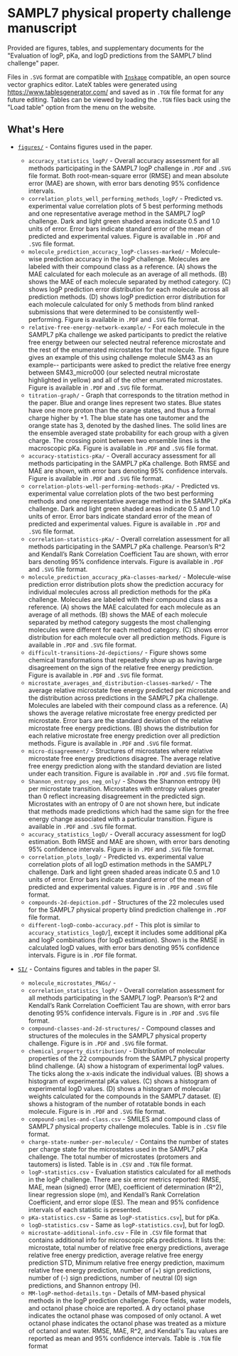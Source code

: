# SAMPL7 physical property challenge manuscript

Provided are figures, tables, and supplementary documents for the "Evaluation of logP, pKa, and logD predictions from the SAMPL7 blind challenge" paper.

Files in `.SVG` format are compatible with [`Inskape`](https://inkscape.org/) compatible, an open source vector graphics editor.
LateX tables were generated using https://www.tablesgenerator.com/ and saved as in `.TGN` file format for any future editing. Tables can be viewed by loading the `.TGN` files back using the "Load table" option from the menu on the website.

## What's Here
- [`figures/`](figures/) - Contains figures used in the paper.
  - `accuracy_statistics_logP/` - Overall accuracy assessment for all methods participating in the SAMPL7 logP challenge in `.PDF` and `.SVG` file format. Both root-mean-square error (RMSE) and mean absolute error (MAE) are shown, with error bars denoting 95% confidence intervals.
  - `correlation_plots_well_performing_methods_logP/` - Predicted vs. experimental value correlation plots of 5 best performing methods and one representative average method in the SAMPL7 logP challenge. Dark and light green shaded areas indicate 0.5 and 1.0 units of error. Error bars indicate standard error of the mean of predicted and experimental values. Figure is available in `.PDF` and `.SVG` file format.
  - `molecule_prediction_accuracy_logP-classes-marked/` - Molecule-wise prediction accuracy in the logP challenge. Molecules are labeled with their compound class as a reference. (A) shows the MAE calculated for each molecule as an average of all methods. (B) shows the MAE of each molecule separated by method category. (C) shows logP prediction error distribution for each molecule across all prediction methods. (D) shows logP prediction error distribution for each molecule calculated for only 5 methods from blind ranked submissions that were determined to be consistently well-performing. Figure is available in `.PDF` and `.SVG` file format.
  - `relative-free-energy-network-example/` - For each molecule in the SAMPL7 pKa challenge we asked participants to predict the relative free energy between our selected neutral reference microstate and the rest of the enumerated microstates for that molecule. This figure gives an example of this using challenge molecule SM43 as an example-- participants were asked to predict the relative free energy between SM43\_micro000 (our selected neutral microstate highlighted in yellow) and all of the other enumerated microstates. Figure is available in `.PDF` and `.SVG` file format.
  - `titration-graph/` - Graph that corresponds to the titration method in the paper. Blue and orange lines represent two states. Blue states have one more proton than the orange states, and thus a formal charge higher by +1. The blue state has one tautomer and the orange state has 3, denoted by the dashed lines. The solid lines are the ensemble averaged state probability for each group with a given charge. The crossing point between two ensemble lines is the macroscopic pKa. Figure is available in `.PDF` and `.SVG` file format.
  - `accuracy-statistics-pKa/` - Overall accuracy assessment for all methods participating in the SAMPL7 pKa challenge. Both RMSE and MAE are shown, with error bars denoting 95% confidence intervals. Figure is available in `.PDF` and `.SVG` file format.
  - `correlation-plots-well-performing-methods-pKa/` - Predicted vs. experimental value correlation plots of the two best performing methods and one representative average method in the SAMPL7 pKa challenge. Dark and light green shaded areas indicate 0.5 and 1.0 units of error. Error bars indicate standard error of the mean of predicted and experimental values. Figure is available in `.PDF` and `.SVG` file format.
  - `correlation-statistics-pKa/` - Overall correlation assessment for all methods participating in the SAMPL7 pKa challenge. Pearson’s R^2 and Kendall’s Rank Correlation Coefficient Tau are shown, with error bars denoting 95% confidence intervals. Figure is available in `.PDF` and `.SVG` file format.
  - `molecule_prediction_accuracy_pKa-classes-marked/` - Molecule-wise prediction error distribution plots show the prediction accuracy for individual molecules across all prediction methods for the pKa challenge. Molecules are labeled with their compound class as a reference.
  (A) shows the MAE calculated for each molecule as an average of all methods. (B) shows the MAE of each molecule separated by method category suggests the most challenging molecules were different for each method category. (C) shows error distribution for each molecule over all prediction methods. Figure is available in `.PDF` and `.SVG` file format.
  - `difficult-transitions-2d-depictions/` - Figure shows some chemical transformations that repeatedly show up as having large disagreement on the sign of the relative free energy prediction. Figure is available in `.PDF` and `.SVG` file format.
  - `microstate_averages_and_distribution-classes-marked/` - The average relative microstate free energy predicted per microstate and the distribution across predictions in the SAMPL7 pKa challenge. Molecules are labeled with their compound class as a reference. (A) shows the average relative microstate free energy predicted per microstate. Error bars are the standard deviation of the relative microstate free energy predictions. (B) shows the distribution for each relative microstate free energy prediction over all prediction methods. Figure is available in `.PDF` and `.SVG` file format.
  - `micro-disagreement/` - Structures of microstates where relative microstate free energy predictions disagree. The average relative free energy prediction along with the standard deviation are listed under each transition. Figure is available in `.PDF` and `.SVG` file format.
  - `Shannon_entropy_pos_neg_only/` - Shows the Shannon entropy (H) per microstate transition. Microstates with entropy values greater than 0 reflect increasing disagreement in the predicted sign. Microstates with an entropy of 0 are not shown here, but indicate that methods made predictions which had the same sign for the free energy change associated with a particular transition. Figure is available in `.PDF` and `.SVG` file format.
  - `accuracy_statistics_logD/` - Overall accuracy assessment for logD estimation. Both RMSE and MAE are shown, with error bars denoting 95% confidence intervals. Figure is in `.PDF` and `.SVG` file format.
  - `correlation_plots_logD/` - Predicted vs. experimental value correlation plots of all logD estimation methods in the SAMPL7 challenge. Dark and light green shaded areas indicate 0.5 and 1.0 units of error. Error bars indicate standard error of the mean of predicted and experimental values. Figure is in `.PDF` and `.SVG` file format.
  - `compounds-2d-depiction.pdf` - Structures of the 22 molecules used for the SAMPL7 physical property blind prediction challenge in `.PDF` file format.
  - `different-logD-combo-accuracy.pdf` - This plot is similar to `accuracy_statistics_logD/`], except it includes some additional pKa and logP combinations (for logD estimation). Shown is the RMSE in calculated logD values, with error bars denoting 95% confidence intervals. Figure is in `.PDF` file format.

- [`SI/`](SI/) - Contains figures and tables in the paper SI.
  - `molecule_microstates_PNGs/` -
  - `correlation_statistics_logP/` - Overall correlation assessment for all methods participating in the SAMPL7 logP. Pearson’s R^2 and Kendall’s Rank Correlation Coefficient Tau are shown, with error bars denoting 95% confidence intervals. Figure is in `.PDF` and `.SVG` file format.
  - `compound-classes-and-2d-structures/` - Compound classes and structures of the molecules in the SAMPL7 physical property challenge. Figure is in `.PDF` and `.SVG` file format.
  - `chemical_property_distribution/` - Distribution of molecular properties of the 22 compounds from the SAMPL7 physical property blind challenge. (A) show a histogram of experimental logP values. The ticks along the x-axis indicate the individual values. (B) shows a histogram of experimental pKa values. (C) shows a histogram of experimental logD values. (D) shows a histogram of molecular weights calculated for the compounds in the SAMPL7 dataset. (E) shows a histogram of the number of rotatable bonds in each molecule. Figure is in `.PDF` and `.SVG` file format.
  - `compound-smiles-and-class.csv` - SMILES and compound class of SAMPL7 physical property challenge molecules. Table is in `.CSV` file format.
  - `charge-state-number-per-molecule/` - Contains the number of states per charge state for the microstates used in the SAMPL7 pKa challenge. The total number of microstates (protomers and tautomers) is listed. Table is in `.CSV` and `.TGN` file format.
  - `logP-statistics.csv` - Evaluation statistics calculated for all methods in the logP challenge. There are six error metrics reported: RMSE, MAE, mean (signed) error (ME), coefficient of determination (R^2), linear regression slope (m), and Kendall’s Rank Correlation Coefficient, and error slope (ES). The mean and 95% confidence intervals of each statistic is presented.
  - `pKa-statistics.csv` - Same as `logP-statistics.csv`], but for pKa.
  - `logD-statistics.csv` - Same as `logP-statistics.csv`], but for logD.
  - `microstate-additional-info.csv` - File in `.CSV` file format that contains additional info for microscopic pKa predictions. It lists the: microstate, total number of relative free energy predictions, average relative free energy prediction, average relative free energy prediction STD, Minimum relative free energy prediction, maximum relative free energy prediction, number of (+) sign predictions, number of (-) sign predictions, number of neutral (0) sign predictions, and Shannon entropy (H).
  - `MM-logP-method-details.tgn` - Details of MM-based physical methods in the logP prediction challenge. Force fields, water models, and octanol phase choice are reported. A dry octanol phase indicates the octanol phase was composed of only octanol. A wet octanol phase indicates the octanol phase was treated as a mixture of octanol and water. RMSE, MAE, R^2, and Kendall's Tau values are reported as mean and 95% confidence intervals. Table is `.TGN` file format
